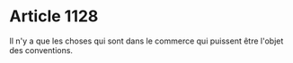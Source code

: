 # Article 1128

Il n'y a que les choses qui sont dans le commerce qui puissent être l'objet des conventions.